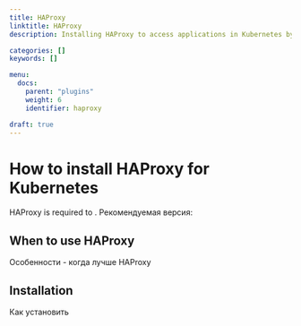 ```yaml
---
title: HAProxy
linktitle: HAProxy
description: Installing HAProxy to access applications in Kubernetes by an External IP.

categories: []
keywords: []

menu:
  docs:
    parent: "plugins"
    weight: 6
    identifier: haproxy

draft: true
---
```


# How to install HAProxy for Kubernetes

HAProxy is required to . Рекомендуемая версия:

## When to use HAProxy
Особенности - когда лучше HAProxy

## Installation
Как установить
